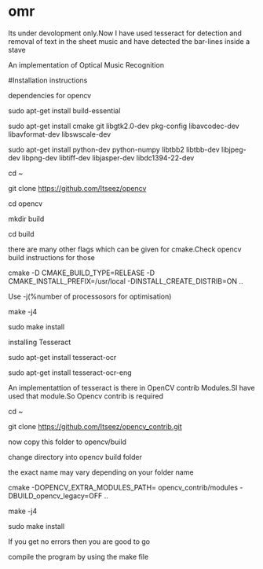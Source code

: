 # omr
Its under devolopment only.Now I have used tesseract for detection and removal of text in the sheet music and have detected the bar-lines inside a stave


An implementation of Optical Music Recognition

#Installation instructions

dependencies for opencv

sudo apt-get install build-essential

sudo apt-get install cmake git libgtk2.0-dev pkg-config libavcodec-dev libavformat-dev libswscale-dev

sudo apt-get install python-dev python-numpy libtbb2 libtbb-dev libjpeg-dev libpng-dev libtiff-dev libjasper-dev
libdc1394-22-dev

cd ~

git clone https://github.com/Itseez/opencv

cd opencv

mkdir build

cd build

there are many other flags which can be given for cmake.Check opencv build instructions for those

cmake -D CMAKE_BUILD_TYPE=RELEASE -D CMAKE_INSTALL_PREFIX=/usr/local -DINSTALL_CREATE_DISTRIB=ON ..

Use -j(%number of processosors for optimisation)

make -j4 

sudo make install

installing Tesseract

sudo apt-get install tesseract-ocr

sudo apt-get install tesseract-ocr-eng

An implementattion of tesseract is there in OpenCV contrib Modules.SI have used that module.So Opencv contrib is required

 cd ~
 
 git clone https://github.com/Itseez/opencv_contrib.git
 
 now copy this folder to opencv/build
 
 change directory into opencv build folder
 
 the exact name may vary depending on your folder name
 
 cmake -DOPENCV_EXTRA_MODULES_PATH= opencv_contrib/modules -DBUILD_opencv_legacy=OFF ..
 
 make -j4
 
 sudo make install
 
If you get no errors then you are good to go
 
 compile the program by using the make file
 

